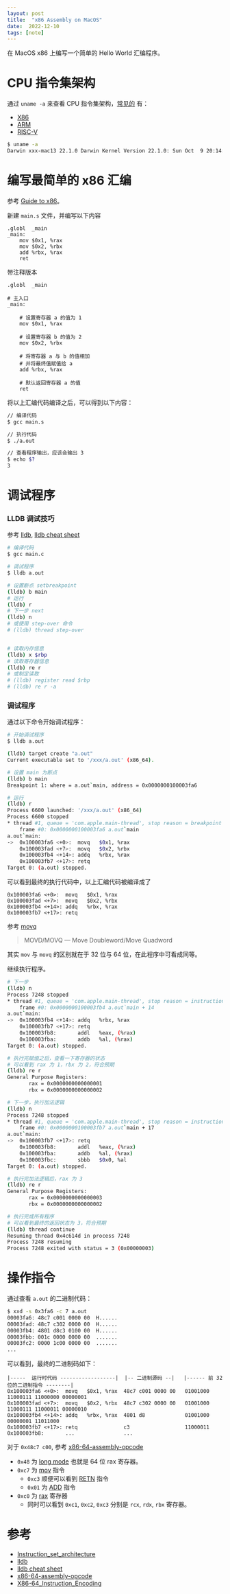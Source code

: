 ```yaml
---
layout: post
title:  "x86 Assembly on MacOS"
date:  2022-12-10
tags: [note]
---
```


  在 MacOS x86 上编写一个简单的 Hello World 汇编程序。

# CPU 指令集架构

  通过 `uname -a` 来查看 CPU 指令集架构，[常见的](https://en.wikipedia.org/wiki/Instruction_set_architecture) 有：
  * [X86](https://en.wikipedia.org/wiki/X86)
  * [ARM](https://en.wikipedia.org/wiki/ARM_architecture_family)
  * [RISC-V](https://en.wikipedia.org/wiki/RISC-V)

```sh
$ uname -a
Darwin xxx-mac13 22.1.0 Darwin Kernel Version 22.1.0: Sun Oct  9 20:14:54 PDT 2022; root:xnu-8792.41.9~2/RELEASE_X86_64 x86_64
```


# 编写最简单的 x86 汇编

  参考 [Guide to x86](https://web.stanford.edu/class/cs107/guide/x86-64.html)。

  新建 `main.s` 文件，并编写以下内容

```assembly
.globl	_main
_main:
	mov	$0x1, %rax
	mov	$0x2, %rbx
	add	%rbx, %rax
	ret
```

  带注释版本

```assembly
.globl	_main

# 主入口
_main:

	# 设置寄存器 a 的值为 1
	mov	$0x1, %rax

	# 设置寄存器 b 的值为 2
	mov	$0x2, %rbx

	# 将寄存器 a 与 b 的值相加
	# 并将最终值赋值给 a
	add	%rbx, %rax

	# 默认返回寄存器 a 的值
	ret
```

  将以上汇编代码编译之后，可以得到以下内容：

```sh
// 编译代码
$ gcc main.s

// 执行代码
$ ./a.out

// 查看程序输出，应该会输出 3
$ echo $?
3
```

# 调试程序

### LLDB 调试技巧

  参考 [lldb](https://lldb.llvm.org/use/map.html), [lldb cheat sheet](https://www.nesono.com/sites/default/files/lldb%20cheat%20sheet.pdf)

```sh
# 编译代码
$ gcc main.c

# 调试程序
$ lldb a.out

# 设置断点 setbreakpoint
(lldb) b main
# 运行
(lldb) r
# 下一步 next
(lldb) n
# 或使用 step-over 命令
# (lldb) thread step-over


# 读取内存信息
(lldb) x $rbp
# 读取寄存器信息
(lldb) re r
# 或制定读取
# (lldb) register read $rbp
# (lldb) re r -a
```

### 调试程序

  通过以下命令开始调试程序：

```sh
# 开始调试程序
$ lldb a.out

(lldb) target create "a.out"
Current executable set to '/xxx/a.out' (x86_64).

# 设置 main 为断点
(lldb) b main
Breakpoint 1: where = a.out`main, address = 0x0000000100003fa6

# 运行
(lldb) r
Process 6600 launched: '/xxx/a.out' (x86_64)
Process 6600 stopped
* thread #1, queue = 'com.apple.main-thread', stop reason = breakpoint 1.1
    frame #0: 0x0000000100003fa6 a.out`main
a.out`main:
->  0x100003fa6 <+0>:  movq   $0x1, %rax
    0x100003fad <+7>:  movq   $0x2, %rbx
    0x100003fb4 <+14>: addq   %rbx, %rax
    0x100003fb7 <+17>: retq
Target 0: (a.out) stopped.
```


  可以看到最终的执行代码中，以上汇编代码被编译成了

```
0x100003fa6 <+0>:  movq   $0x1, %rax
0x100003fad <+7>:  movq   $0x2, %rbx
0x100003fb4 <+14>: addq   %rbx, %rax
0x100003fb7 <+17>: retq
```

  参考 [movq](https://www.felixcloutier.com/x86/movd:movq)
> MOVD/MOVQ — Move Doubleword/Move Quadword

  其实 `mov` 与 `movq` 的区别就在于 32 位与 64 位，在此程序中可看成同等。

  继续执行程序。

```sh
# 下一步
(lldb) n
Process 7248 stopped
* thread #1, queue = 'com.apple.main-thread', stop reason = instruction step over
    frame #0: 0x0000000100003fb4 a.out`main + 14
a.out`main:
->  0x100003fb4 <+14>: addq   %rbx, %rax
    0x100003fb7 <+17>: retq
    0x100003fb8:       addl   %eax, (%rax)
    0x100003fba:       addb   %al, (%rax)
Target 0: (a.out) stopped.

# 执行完赋值之后，查看一下寄存器的状态
# 可以看到 rax 为 1，rbx 为 2，符合预期
(lldb) re r
General Purpose Registers:
       rax = 0x0000000000000001
       rbx = 0x0000000000000002

# 下一步，执行加法逻辑
(lldb) n
Process 7248 stopped
* thread #1, queue = 'com.apple.main-thread', stop reason = instruction step over
    frame #0: 0x0000000100003fb7 a.out`main + 17
a.out`main:
->  0x100003fb7 <+17>: retq
    0x100003fb8:       addl   %eax, (%rax)
    0x100003fba:       addb   %al, (%rax)
    0x100003fbc:       sbbb   $0x0, %al
Target 0: (a.out) stopped.

# 执行完加法逻辑后，rax 为 3
(lldb) re r
General Purpose Registers:
       rax = 0x0000000000000003
       rbx = 0x0000000000000002

# 执行完成所有程序
# 可以看到最终的返回状态为 3，符合预期
(lldb) thread continue
Resuming thread 0x4c614d in process 7248
Process 7248 resuming
Process 7248 exited with status = 3 (0x00000003)
```


# 操作指令

  通过查看 `a.out` 的二进制代码：

```sh
$ xxd -s 0x3fa6 -c 7 a.out
00003fa6: 48c7 c001 0000 00  H......
00003fad: 48c7 c302 0000 00  H......
00003fb4: 4801 d8c3 0100 00  H......
00003fbb: 001c 0000 0000 00  .......
00003fc2: 0000 1c00 0000 00  .......
...
```

  可以看到，最终的二进制码如下：

```
|-----  运行时代码 ------------------|  |-- 二进制源码 --|   |------ 前 32 位的二进制指令 --------|
0x100003fa6 <+0>:  movq   $0x1, %rax  48c7 c001 0000 00   01001000 11000111 11000000 00000001
0x100003fad <+7>:  movq   $0x2, %rbx  48c7 c302 0000 00   01001000 11000111 11000011 00000010
0x100003fb4 <+14>: addq   %rbx, %rax  4801 d8             01001000 00000001 11011000
0x100003fb7 <+17>: retq               c3                  11000011
0x100003fb8:       ...                ...
```

  对于 `0x48c7 c00`, 参考 [x86-64-assembly-opcode](https://stackoverflow.com/questions/11180731/how-do-i-interpet-this-x86-64-assembly-opcode)

* `0x48` 为 [long mode](https://wiki.osdev.org/X86-64_Instruction_Encoding#REX_prefix) 也就是 64 位 rax 寄存器。
* `0xc7` 为 [mov](http://ref.x86asm.net/coder64.html#xC7) 指令
  * `0xc3` 顺便可以看到 [RETN](http://ref.x86asm.net/coder64.html#xC3) 指令
  * `0x01` 为 [ADD](http://ref.x86asm.net/coder64.html#x01) 指令
* `0xc0` 为 [rax](https://wiki.osdev.org/X86-64_Instruction_Encoding#64-bit_addressing) 寄存器
  * 同时可以看到 `0xc1`, `0xc2`, `0xc3` 分别是 `rcx`, `rdx`, `rbx` 寄存器。


# 参考

* [Instruction_set_architecture](https://en.wikipedia.org/wiki/Instruction_set_architecture)
* [lldb](https://lldb.llvm.org/use/map.html)
* [lldb cheat sheet](https://www.nesono.com/sites/default/files/lldb%20cheat%20sheet.pdf)
* [x86-64-assembly-opcode](https://stackoverflow.com/questions/11180731/how-do-i-interpet-this-x86-64-assembly-opcode)
* [X86-64_Instruction_Encoding](https://wiki.osdev.org/X86-64_Instruction_Encoding#64-bit_addressing)
